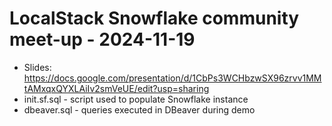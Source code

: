 # LocalStack Snowflake community meet-up - 2024-11-19

* Slides: https://docs.google.com/presentation/d/1CbPs3WCHbzwSX96zrvv1MMtAMxqxQYXLAiIv2smVeUE/edit?usp=sharing
* init.sf.sql - script used to populate Snowflake instance
* dbeaver.sql - queries executed in DBeaver during demo
